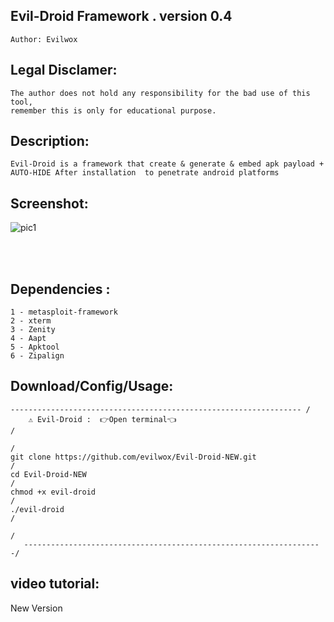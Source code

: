 ## Evil-Droid Framework . version 0.4 
    Author: Evilwox

## Legal Disclamer:
    The author does not hold any responsibility for the bad use of this tool,
    remember this is only for educational purpose.

## Description:
    Evil-Droid is a framework that create & generate & embed apk payload + AUTO-HIDE After installation  to penetrate android platforms
 
## Screenshot:
![pic1](https://i.imgur.com/VFr2Dgo.png)

<br /><br />

## Dependencies :
    1 - metasploit-framework
	2 - xterm
	3 - Zenity
	4 - Aapt
	5 - Apktool
	6 - Zipalign

## Download/Config/Usage:
        
	----------------------------------------------------------------- /
        ⚠️ Evil-Droid :  👉️Open terminal👈                                 /
                                                                          /
    git clone https://github.com/evilwox/Evil-Droid-NEW.git               /
    cd Evil-Droid-NEW                                                     /
    chmod +x evil-droid                                                   /
    ./evil-droid                                                          /
                                                                          /
       -------------------------------------------------------------------/   
      

## video tutorial: 
 New Version
